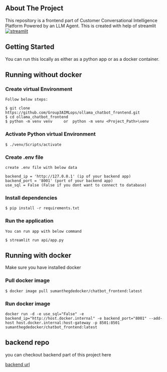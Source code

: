 <!-- ABOUT THE PROJECT -->
## About The Project

This repository is a frontend part of Customer Conversational Intelligence Platform Powered by an LLM Agent. This is created with help of streamlit [![streamlit][streamlit-image]][streamlit-url]

<!-- GETTING STARTED -->
## Getting Started

You can run this locally as either as a python app or as a docker container.

## Running without docker

### Create virtual Environment
```
Follow below steps:

$ git clone https://github.com/Group3AIMLops/ollama_chatbot_frontend.git
$ cd ollama_chatbot_frontend
$ python -m venv venv     or  python -m venv <Project_Path>\venv
```

### Activate Python virtual Environment
```
$ ./venv/Scripts/activate 
```

### Create .env file

```
create .env file with below data

backend_ip = 'http://127.0.0.1' (ip of your backend app)
backend_port = '8001' (port of your backend app)
use_sql = False (False if you dont want to connect to database)
```

### Install dependencies

```
$ pip install -r requirements.txt
```

### Run the application

```
You can run app with below command

$ streamlit run api/app.py
```

## Running with docker

Make sure you have installed docker

### Pull docker image

```
$ docker image pull sumanthegdedocker/chatbot_frontend:latest
```

### Run docker image

```
docker run -d -e use_sql="False" -e backend_ip="http://host.docker.internal" -e backend_port="8001" --add-host host.docker.internal:host-gateway -p 8501:8501 sumanthegdedocker/chatbot_frontend:latest
```

## backend repo

you can checkout backend part of this project here 

[backend url][backend-url]



<!-- MARKDOWN LINKS & IMAGES -->
[streamlit-image]: https://docs.streamlit.io/logo.svg
[streamlit-url]: streamlit.io
[backend-url]: https://github.com/Group3AIMLops/ollama_chatbot_backend
